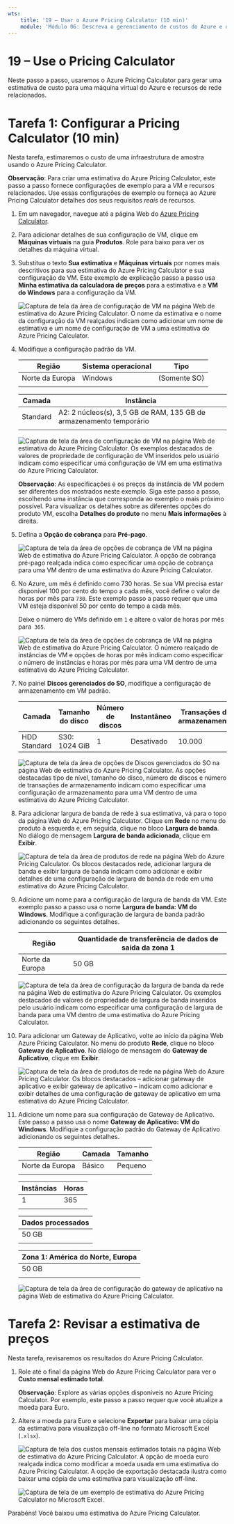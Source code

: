 ```yaml
---
wts:
    title: '19 – Usar o Azure Pricing Calculator (10 min)'
    module: 'Módulo 06: Descreva o gerenciamento de custos do Azure e os acordos de nível de serviço'
---
```

# 19 – Use o Pricing Calculator

Neste passo a passo, usaremos o Azure Pricing Calculator para gerar uma estimativa de custo para uma máquina virtual do Azure e recursos de rede relacionados.

# Tarefa 1: Configurar a Pricing Calculator (10 min)

Nesta tarefa, estimaremos o custo de uma infraestrutura de amostra usando o Azure Pricing Calculator. 

**Observação**: Para criar uma estimativa do Azure Pricing Calculator, este passo a passo fornece configurações de exemplo para a VM e recursos relacionados. Use essas configurações de exemplo ou forneça ao Azure Pricing Calculator detalhes dos seus requisitos *reais* de recursos.

1. Em um navegador, navegue até a página Web do [Azure Pricing Calculator](https://azure.microsoft.com/pt-br/pricing/calculator/).

2. Para adicionar detalhes de sua configuração de VM, clique em **Máquinas virtuais** na guia **Produtos**. Role para baixo para ver os detalhes da máquina virtual. 

3. Substitua o texto **Sua estimativa** e **Máquinas virtuais** por nomes mais descritivos para sua estimativa do Azure Pricing Calculator e sua configuração de VM. Este exemplo de explicação passo a passo usa **Minha estimativa da calculadora de preços** para a estimativa e a **VM do Windows** para a configuração da VM.

   ![Captura de tela da área de configuração de VM na página Web de estimativa do Azure Pricing Calculator. O nome da estimativa e o nome da configuração da VM realçados indicam como adicionar um nome de estimativa e um nome de configuração de VM a uma estimativa do Azure Pricing Calculator.](../images/1901.png)

4. Modifique a configuração padrão da VM.

    | Região | Sistema operacional | Tipo |
    |------|----------------|----|
    | Norte da Europa | Windows | (Somente SO) |
    | | |

    | Camada | Instância |
    |----|--------|
    | Standard | A2: 2 núcleos(s), 3,5 GB de RAM, 135 GB de armazenamento temporário |
    | | |

   ![Captura de tela da área de configuração de VM na página Web de estimativa do Azure Pricing Calculator. Os exemplos destacados de valores de propriedade de configuração de VM inseridos pelo usuário indicam como especificar uma configuração de VM em uma estimativa do Azure Pricing Calculator.](../images/1902.png)

    **Observação**: As especificações e os preços da instância de VM podem ser diferentes dos mostrados neste exemplo. Siga este passo a passo, escolhendo uma instância que corresponda ao exemplo o mais próximo possível. Para visualizar os detalhes sobre as diferentes opções do produto VM, escolha **Detalhes do produto** no menu **Mais informações** à direita.

5. Defina a **Opção de cobrança** para **Pré-pago**.

   ![Captura de tela da área de opções de cobrança de VM na página Web de estimativa do Azure Pricing Calculator. A opção de cobrança pré-pago realçada indica como especificar uma opção de cobrança para uma VM dentro de uma estimativa do Azure Pricing Calculator.](../images/1903.png)

6. No Azure, um mês é definido como 730 horas. Se sua VM precisa estar disponível 100 por cento do tempo a cada mês, você define o valor de horas por mês para `730`. Este exemplo passo a passo requer que uma VM esteja disponível 50 por cento do tempo a cada mês.

    Deixe o número de VMs definido em `1` e altere o valor de horas por mês para` 365`.

   ![Captura de tela da área de opções de cobrança de VM na página Web de estimativa do Azure Pricing Calculator. O número realçado de instâncias de VM e opções de horas por mês indicam como especificar o número de instâncias e horas por mês para uma VM dentro de uma estimativa do Azure Pricing Calculator.](../images/1904.png)

7. No painel **Discos gerenciados do SO**, modifique a configuração de armazenamento em VM padrão.

    | Camada | Tamanho do disco | Número de discos | Instantâneo | Transações de armazenamento |
    | ---- | --------- | --------------- | -------- | -------------------- |
    | HDD Standard | S30: 1024 GiB | 1 | Desativado | 10.000 |

   ![Captura de tela da área de opções de Discos gerenciados do SO na página Web de estimativa do Azure Pricing Calculator. As opções destacadas tipo de nível, tamanho do disco, número de discos e número de transações de armazenamento indicam como especificar uma configuração de armazenamento para uma VM dentro de uma estimativa do Azure Pricing Calculator.](../images/1905.png)

8. Para adicionar largura de banda de rede à sua estimativa, vá para o topo da página Web do Azure Pricing Calculator. Clique em **Rede** no menu do produto à esquerda e, em seguida, clique no bloco **Largura de banda**. No diálogo de mensagem **Largura de banda adicionada**, clique em **Exibir**.

   ![Captura de tela da área de produtos de rede na página Web do Azure Pricing Calculator. Os blocos destacados rede, adicionar largura de banda e exibir largura de banda indicam como adicionar e exibir detalhes de uma configuração de largura de banda de rede em uma estimativa do Azure Pricing Calculator.](../images/1906.png)

9. Adicione um nome para a configuração de largura de banda da VM. Este exemplo passo a passo usa o nome **Largura de banda: VM do Windows**. Modifique a configuração de largura de banda padrão adicionando os seguintes detalhes.

    | Região | Quantidade de transferência de dados de saída da zona 1 |
    | ------ | -------------------------------------- |
    | Norte da Europa | 50 GB |

   ![Captura de tela da área de configuração da largura de banda da rede na página Web de estimativa do Azure Pricing Calculator. Os exemplos destacados de valores de propriedade de largura de banda inseridos pelo usuário indicam como especificar uma configuração de largura de banda para uma VM dentro de uma estimativa do Azure Pricing Calculator.](../images/1907.png)

10. Para adicionar um Gateway de Aplicativo, volte ao início da página Web Azure Pricing Calculator. No menu do produto **Rede**, clique no bloco **Gateway de Aplicativo**. No diálogo de mensagem do **Gateway de Aplicativo**, clique em **Exibir**.

    ![Captura de tela da área de produtos de rede na página Web do Azure Pricing Calculator. Os blocos destacados – adicionar gateway de aplicativo e exibir gateway de aplicativo – indicam como adicionar e exibir detalhes de uma configuração de gateway de aplicativo em uma estimativa do Azure Pricing Calculator.](../images/1908.png)

11. Adicione um nome para sua configuração de Gateway de Aplicativo. Este passo a passo usa o nome **Gateway de Aplicativo: VM do Windows**. Modifique a configuração padrão do Gateway de Aplicativo adicionando os seguintes detalhes.

    | Região | Camada | Tamanho |
    | ------ | ---- | ---- |
    | Norte da Europa | Básico | Pequeno |
    | | |

    | Instâncias | Horas |
    | ------- | ------- |
    | 1 | 365 |
    | | |

    | Dados processados |
    | -------------- |
    | 50 GB |
    | | |

    | Zona 1: América do Norte, Europa |
    | ----------------------------- |
    | 50 GB |
    | | |

    ![Captura de tela da área de configuração do gateway de aplicativo na página Web de estimativa do Azure Pricing Calculator.](../images/1909.png)


# Tarefa 2: Revisar a estimativa de preços

Nesta tarefa, revisaremos os resultados do Azure Pricing Calculator. 

1. Role até o final da página Web do Azure Pricing Calculator para ver o **Custo mensal estimado total**.

    **Observação**: Explore as várias opções disponíveis no Azure Pricing Calculator. Por exemplo, este passo a passo requer que você atualize a moeda para Euro.

2. Altere a moeda para Euro e selecione **Exportar** para baixar uma cópia da estimativa para visualização off-line no formato Microsoft Excel (`.xlsx`).

    ![Captura de tela dos custos mensais estimados totais na página Web de estimativa do Azure Pricing Calculator. A opção de moeda euro realçada indica como modificar a moeda usada em uma estimativa do Azure Pricing Calculator. A opção de exportação destacada ilustra como baixar uma cópia de uma estimativa para visualização off-line.](../images/1910.png)

    ![Captura de tela de um exemplo de estimativa do Azure Pricing Calculator no Microsoft Excel.](../images/1911.png)

Parabéns! Você baixou uma estimativa do Azure Pricing Calculator.